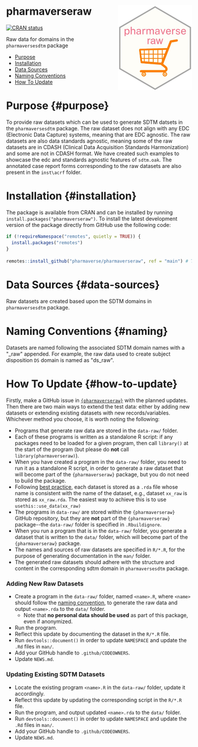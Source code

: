 # pharmaverseraw <img src="man/figures/logo.png" align="right" width="200" style="margin-left:50px;" alt="pharmaverse sdtm hex"/>

<!-- badges: start -->

[![CRAN
status](https://www.r-pkg.org/badges/version/pharmaverseraw)](https://CRAN.R-project.org/package=pharmaverseraw)

<!-- badges: end -->

Raw data for domains in the `pharmaversesdtm` package

-   [Purpose](#purpose)
-   [Installation](#installation)
-   [Data Sources](#data-sources)
-   [Naming Conventions](#naming)
-   [How To Update](#how-to-update)

# Purpose {#purpose}

To provide raw datasets which can be used to generate SDTM datsets in the `pharmaversesdtm` package. The raw dataset does not align with any EDC (Electronic Data Capture) systems, meaning that are EDC agnostic. The raw datasets are also data standards agnostic, meaning some of the raw datasets are in CDASH  (Clinical Data Acquisition Standards Harmonization) and some are not in CDASH format. We have created such examples to showcase the edc and standards agnostic features of `sdtm.oak`. The annotated case report forms corresponding to the raw datasets are also present in the `inst\acrf` folder.

# Installation {#installation}

The package is available from CRAN and can be installed by running `install.packages("pharmaverseraw")`. To install the latest development version of the package directly from GitHub use the following code:

``` r
if (!requireNamespace("remotes", quietly = TRUE)) {
  install.packages("remotes")
}

remotes::install_github("pharmaverse/pharmaverseraw", ref = "main") # This command installs the latest development version directly from GitHub.
```

# Data Sources {#data-sources}

Raw datasets are created based upon the SDTM domains in `pharmaversesdtm` package.

# Naming Conventions {#naming}

Datasets are named following the associated SDTM domain names with a "_raw" appended.
For example, the raw data used to create subject disposition `DS` domain
is named as "ds_raw".

# How To Update {#how-to-update}

Firstly, make a GitHub issue in [`{pharmaverseraw}`](https://github.com/pharmaverse/pharmaverseraw) with the planned updates. Then there are two main ways to extend the test data: either by adding new datasets or extending existing datasets with new records/variables. Whichever method you choose, it is worth noting the following:

-   Programs that generate raw data are stored in the `data-raw/` folder.
-   Each of these programs is written as a standalone R script: if any packages need to be loaded for a given program, then call `library()` at the start of the program (but please do **not** call `library(pharmaverseraw)`).
-   When you have created a program in the `data-raw/` folder, you need to run it as a standalone R script, in order to generate a raw dataset that will become part of the `{pharmaverseraw}` package, but you do not need to build the package.
-   Following [best practice](https://r-pkgs.org/data.html#sec-data-data), each dataset is stored as a `.rda` file whose name is consistent with the name of the dataset, e.g., dataset `xx_raw` is stored as `xx_raw.rda`. The easiest way to achieve this is to use `usethis::use_data(xx_raw)`
-   The programs in `data-raw/` are stored within the `{pharmaverseraw}` GitHub repository, but they are **not** part of the `{pharmaverseraw}` package--the `data-raw/` folder is specified in `.Rbuildignore`.
-   When you run a program that is in the `data-raw/` folder, you generate a dataset that is written to the `data/` folder, which will become part of the `{pharmaverseraw}` package.
-   The names and sources of raw datasets are specified in `R/*.R`, for the purpose of generating documentation in the `man/` folder.
-   The generated raw datasets should adhere with the structure and content in the corresponding sdtm domain in `pharmaversesdtm` package.

### Adding New Raw Datasets

-   Create a program in the `data-raw/` folder, named `<name>.R`, where `<name>` should follow the [naming convention](#naming), to generate the raw data and output `<name>.rda` to the `data/` folder.
    -   Note that **no personal data should be used** as part of this package, even if anonymized.
-   Run the program.
-   Reflect this update by documenting the dataset in the `R/*.R` file.
-   Run `devtools::document()` in order to update `NAMESPACE` and update the `.Rd` files in `man/`.
-   Add your GitHub handle to `.github/CODEOWNERS`.
-   Update `NEWS.md`.

### Updating Existing SDTM Datasets

-   Locate the existing program `<name>.R` in the `data-raw/` folder, update it accordingly.
-   Reflect this update by updating the corresponding script in the `R/*.R` file.
-   Run the program, and output updated `<name>.rda` to the `data/` folder.
-   Run `devtools::document()` in order to update `NAMESPACE` and update the `.Rd` files in `man/`.
-   Add your GitHub handle to `.github/CODEOWNERS`.
-   Update `NEWS.md`.
